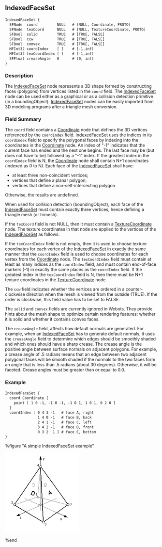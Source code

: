 ## IndexedFaceSet

```
IndexedFaceSet {
  SFNode  coord         NULL   # [NULL, Coordinate, PROTO]
  SFNode  texCoord      NULL   # [NULL, TextureCoordinate, PROTO]
  SFBool  solid         TRUE   # [TRUE, FALSE]
  SFBool  ccw           TRUE   # [TRUE, FALSE]
  SFBool  convex        TRUE   # [TRUE, FALSE]
  MFInt32 coordIndex    [ ]    # [-1,inf)
  MFInt32 texCoordIndex [ ]    # [-1,inf)
  SFFloat creaseAngle   0      # [0, inf]
}
```

### Description

The [IndexedFaceSet](#indexedfaceset) node represents a 3D shape formed by constructing faces (polygons) from vertices listed in the `coord` field.
The [IndexedFaceSet](#indexedfaceset) node can be used either as a graphical or as a collision detection primitive (in a boundingObject).
[IndexedFaceSet](#indexedfaceset) nodes can be easily imported from 3D modeling programs after a triangle mesh conversion.

### Field Summary

The `coord` field contains a [Coordinate](coordinate.md) node that defines the 3D vertices referenced by the `coordIndex` field.
[IndexedFaceSet](#indexedfaceset) uses the indices in its `coordIndex` field to specify the polygonal faces by indexing into the coordinates in the [Coordinate](coordinate.md) node.
An index of "-1" indicates that the current face has ended and the next one begins.
The last face may be (but does not have to be) followed by a "-1" index.
If the greatest index in the `coordIndex` field is N, the [Coordinate](coordinate.md) node shall contain N+1 coordinates (indexed as 0 to N).
Each face of the [IndexedFaceSet](#indexedfaceset) shall have:

- at least three non-coincident vertices;
- vertices that define a planar polygon;
- vertices that define a non-self-intersecting polygon.

Otherwise, the results are undefined.

When used for collision detection (boundingObject), each face of the [IndexedFaceSet](#indexedfaceset) must contain exactly three vertices, hence defining a triangle mesh (or trimesh).

If the `texCoord` field is not NULL, then it must contain a [TextureCoordinate](texturecoordinate.md) node.
The texture coordinates in that node are applied to the vertices of the [IndexedFaceSet](#indexedfaceset) as follows:

If the `texCoordIndex` field is not empty, then it is used to choose texture coordinates for each vertex of the [IndexedFaceSet](#indexedfaceset) in exactly the same manner that the `coordIndex` field is used to choose coordinates for each vertex from the [Coordinate](coordinate.md) node.
The `texCoordIndex` field must contain at least as many indices as the `coordIndex` field, and must contain end-of-face markers (-1) in exactly the same places as the `coordIndex` field.
If the greatest index in the `texCoordIndex` field is N, then there must be N+1 texture coordinates in the [TextureCoordinate](texturecoordinate.md) node.

The `ccw` field indicates whether the vertices are ordered in a counter-clockwise direction when the mesh is viewed from the outside (TRUE).
If the order is clockwise, this field value has to be set to FALSE.

The `solid` and `convex` fields are currently ignored in Webots.
They provide hints about the mesh shape to optimize certain rendering features: whether it is solid and whether it contains convex faces.

The `creaseAngle` field, affects how default normals are generated.
For example, when an [IndexedFaceSet](#indexedfaceset) has to generate default normals, it uses the `creaseAngle` field to determine which edges should be smoothly shaded and which ones should have a sharp crease.
The crease angle is the positive angle between surface normals on adjacent polygons.
For example, a crease angle of .5 radians means that an edge between two adjacent polygonal faces will be smooth shaded if the normals to the two faces form an angle that is less than .5 radians (about 30 degrees).
Otherwise, it will be faceted.
Crease angles must be greater than or equal to 0.0.

### Example

```
IndexedFaceSet {
  coord Coordinate {
    point [ 1 0 -1, -1 0 -1, -1 0 1, 1 0 1, 0 2 0 ]
  }
  coordIndex [ 0 4 3 -1   # face A, right
               1 4 0 -1   # face B, back
               2 4 1 -1   # face C, left
               3 4 2 -1   # face D, front
               0 3 2  1 ] # face E, bottom
}
```

%figure "A simple IndexedFaceSet example"

![indexed_face_set.png](images/indexed_face_set.png)

%end
